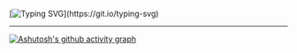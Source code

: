 [![Typing SVG](https://readme-typing-svg.demolab.com?font=DM+Sans&weight=500&size=80&pause=1000&color=5D70AD&background=071437&center=true&vCenter=true&width=1584&height=396&lines=Memory%2C+the+warder+of+the+brain.;A+good+memory+doesn't+eqaul+pale+ink.)](https://git.io/typing-svg)

---

[![Ashutosh's github activity graph](https://github-readme-activity-graph.cyclic.app/graph?username=ez-neurai&theme=tokyo-night&hide_title=true&height=400&FontSize=60)](https://github.com/ashutosh00710/github-readme-activity-graph)

